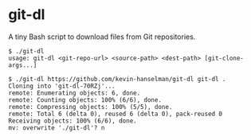 # git-dl

A tiny Bash script to download files from Git repositories.

```
$ ./git-dl
usage: git-dl <git-repo-url> <source-path> <dest-path> [git-clone-args...]

$ ./git-dl https://github.com/kevin-hanselman/git-dl git-dl .
Cloning into 'git-dl-70RZj'...
remote: Enumerating objects: 6, done.
remote: Counting objects: 100% (6/6), done.
remote: Compressing objects: 100% (5/5), done.
remote: Total 6 (delta 0), reused 6 (delta 0), pack-reused 0
Receiving objects: 100% (6/6), done.
mv: overwrite './git-dl'? n
```
